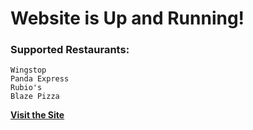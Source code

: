 # Website is Up and Running!
### Supported Restaurants:
```
Wingstop
Panda Express
Rubio's
Blaze Pizza
```
[**Visit the Site**](https://wingstopfreefries.xyz)
